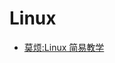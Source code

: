 # Linux

* [莫烦:Linux 简易教学](https://www.youtube.com/watch?v=c8STJnGZPLQ&list=PLXO45tsB95cIiLTNZu-v3Y-xotBAjtH2x)